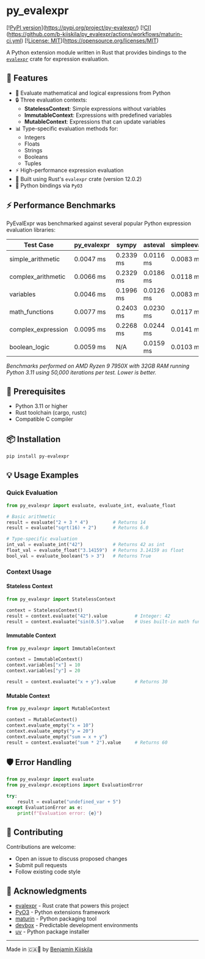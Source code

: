 # py_evalexpr

[\![PyPI version](https://img.shields.io/pypi/v/py-evalexpr.svg)](https://pypi.org/project/py-evalexpr/)
[\![CI](https://github.com/b-kiiskila/py_evalexpr/actions/workflows/maturin-ci.yml/badge.svg)](https://github.com/b-kiiskila/py_evalexpr/actions/workflows/maturin-ci.yml)
[\![License: MIT](https://img.shields.io/badge/License-MIT-yellow.svg)](https://opensource.org/licenses/MIT)

A Python extension module written in Rust that provides bindings to the [`evalexpr`](https://crates.io/crates/evalexpr) crate for expression evaluation.

## 🌟 Features

- 🧮 Evaluate mathematical and logical expressions from Python
- 🔒 Three evaluation contexts:
  - **StatelessContext**: Simple expressions without variables
  - **ImmutableContext**: Expressions with predefined variables
  - **MutableContext**: Expressions that can update variables
- 📊 Type-specific evaluation methods for:
  - Integers
  - Floats
  - Strings
  - Booleans
  - Tuples
- ⚡ High-performance expression evaluation
- 🚀 Built using Rust's `evalexpr` crate (version 12.0.2)
- 🐍 Python bindings via `PyO3`

## ⚡ Performance Benchmarks

PyEvalExpr was benchmarked against several popular Python expression evaluation libraries:

| Test Case | py_evalexpr | sympy | asteval | simpleeval |
|------------|------------|--------|---------|------------|
| simple_arithmetic | 0.0047 ms | 0.2339 ms | 0.0116 ms | 0.0083 ms |
| complex_arithmetic | 0.0066 ms | 0.2329 ms | 0.0186 ms | 0.0118 ms |
| variables | 0.0046 ms | 0.1996 ms | 0.0126 ms | 0.0083 ms |
| math_functions | 0.0077 ms | 0.2403 ms | 0.0230 ms | 0.0117 ms |
| complex_expression | 0.0095 ms | 0.2268 ms | 0.0244 ms | 0.0141 ms |
| boolean_logic | 0.0059 ms | N/A | 0.0159 ms | 0.0103 ms |

*Benchmarks performed on AMD Ryzen 9 7950X with 32GB RAM running Python 3.11 using 50,000 iterations per test. Lower is better.*

## 🔧 Prerequisites

- Python 3.11 or higher
- Rust toolchain (cargo, rustc)
- Compatible C compiler

## 📦 Installation

```bash
pip install py-evalexpr
```

## 💡 Usage Examples

### Quick Evaluation

```python
from py_evalexpr import evaluate, evaluate_int, evaluate_float

# Basic arithmetic
result = evaluate("2 + 3 * 4")         # Returns 14
result = evaluate("sqrt(16) + 2")      # Returns 6.0

# Type-specific evaluation
int_val = evaluate_int("42")           # Returns 42 as int
float_val = evaluate_float("3.14159")  # Returns 3.14159 as float
bool_val = evaluate_boolean("5 > 3")   # Returns True
```

### Context Usage

#### Stateless Context

```python
from py_evalexpr import StatelessContext

context = StatelessContext()
result = context.evaluate("42").value          # Integer: 42
result = context.evaluate("sin(0.5)").value    # Uses built-in math functions
```

#### Immutable Context

```python
from py_evalexpr import ImmutableContext

context = ImmutableContext()
context.variables["x"] = 10
context.variables["y"] = 20

result = context.evaluate("x + y").value       # Returns 30
```

#### Mutable Context

```python
from py_evalexpr import MutableContext

context = MutableContext()
context.evaluate_empty("x = 10")
context.evaluate_empty("y = 20")
context.evaluate_empty("sum = x + y")
result = context.evaluate("sum * 2").value     # Returns 60
```

## 🛡️ Error Handling

```python
from py_evalexpr import evaluate
from py_evalexpr.exceptions import EvaluationError

try:
    result = evaluate("undefined_var + 5")
except EvaluationError as e:
    print(f"Evaluation error: {e}")
```

## 🤝 Contributing

Contributions are welcome:
- Open an issue to discuss proposed changes
- Submit pull requests
- Follow existing code style

## 🙏 Acknowledgments

- [evalexpr](https://crates.io/crates/evalexpr) - Rust crate that powers this project
- [PyO3](https://pyo3.rs) - Python extensions framework
- [maturin](https://maturin.rs) - Python packaging tool
- [devbox](https://www.jetify.com/devbox) - Predictable development environments
- [uv](https://github.com/astral-sh/uv) - Python package installer

---
Made in 🇨🇦🍁 by [Benjamin Kiiskila](https://github.com/b-kiiskila)
